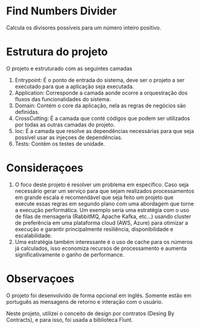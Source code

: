 # Find Numbers Divider

Calcula os divisores possíveis para um número inteiro positivo.

# Estrutura do projeto

O projeto e estruturado com as seguintes camadas

1. Entrypoint: É o ponto de entrada do sistema, deve ser o projeto a ser executado para que a aplicação seja executada.
2. Application: Corresponde a camada aonde ocorre a orquestração dos fluxos das funcionalidades do sistema.
3. Domain: Contém o core da aplicação, nela as regras de negócios são definidas.
4. CrossCutting: É a camada que conté códigos que podem ser utilizados por todas as outras camadas do projeto.
5. Ioc: É a camada que resolve as dependências necessárias para que seja possível usar as injeçoes de dependências.
6. Tests: Contém os testes de unidade.

# Consideraçoes

1. O foco deste projeto é resolver um problema em específico. Caso seja necessário gerar um serviço para que sejam realizados processamentos em grande escala é recomendável que seja feito um projeto que execute essas regras em segundo plano com uma abordagem que torne a execução performática. Um exemplo seria uma estratégia com o uso de filas de mensageria (RabbitMQ, Apache Kafka, etc...) usando cluster de preferência em uma plataforma cloud (AWS, Azure) para otimizar a execução e garantir principalmente resiliência, disponibilidade e escalabilidade.
2. Uma estratégia também interessante é o uso de cache para os números já calculados, isso economiza recursos de processamento e aumenta significativamente o ganho de performance. 

# Observaçoes

O projeto foi desenvolvido de forma opcional em inglês. Somente estão em português as mensagens de retorno e interação com o usuário.

Neste projeto, utilizei o conceito de design por contratos (Desing By Contracts), e para isso, foi usada a biblioteca Flunt.
